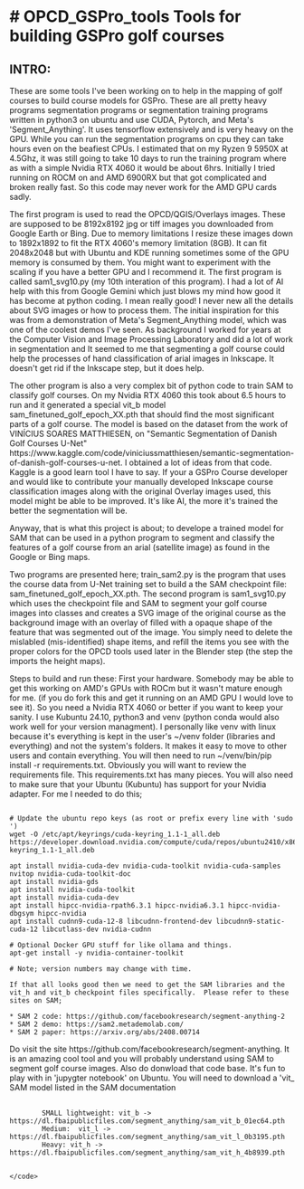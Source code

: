 <h1># OPCD_GSPro_tools
Tools for building GSPro golf courses</h1>
<p>
<H2>INTRO:</H2>
</p>
<p>These are some tools I've been working on to help in the mapping of golf courses to build course models for GSPro.   These are all pretty heavy programs segmentation programs or segmentation training programs written in python3 on ubuntu and use CUDA, Pytorch, and Meta's 'Segment_Anything'.  It uses tensorflow extensively and is very heavy on the GPU.   While you can run the segmentation programs on cpu they can take hours even on the beafiest CPUs.  I estimated that on my Ryzen 9 5950X at 4.5Ghz, it was still going to take 10 days to run the training program where as with a simple Nvidia RTX 4060 it would be about 6hrs.   Initially I tried running on ROCM on and AMD 6900RX but that got complicated and broken really fast.  So this code may never work for the AMD GPU cards sadly. </p>  
<p> The first program is used to read the OPCD/QGIS/Overlays images. These are supposed to be 8192x8192 jpg or tiff images you downloaded from Google Earth or Bing.  Due to memory limitations I resize these images down to 1892x1892 to fit the RTX 4060's memory limitation (8GB). It can fit 2048x2048 but with Ubuntu and KDE running sometimes some of the GPU memory is consumed by them.  You might want to experiment with the scaling if you have a better GPU and I recommend it.  The first program is called sam1_svg10.py (my 10th interation of this program).   I had a lot of AI help with this from Google Gemini which just blows my mind how good it has become at python coding.  I mean really good!  I never new all the details about SVG images or how to process them.   The initial inspiration for this was from a demonstration of Meta's Segment_Anything model, which was one of the coolest demos I've seen.   As background I worked for years at the Computer Vision and Image Processing Laboratory and did a lot of work in segmentation and It seemed to me that segmenting a golf course could help the processes of hand classification of arial images in Inkscape.  It doesn't get rid if the Inkscape step, but it does help.</p>
<p>The other program is also a very complex bit of python code to train SAM to classify golf courses.  On my Nvidia RTX 4060 this took about 6.5 hours to run and it generated a special vit_b model sam_finetuned_golf_epoch_XX.pth that should find the most significant parts of a golf course.  The model is based on the dataset from the work of VINÍCIUS SOARES MATTHIESEN, on "Semantic Segmentation of Danish Golf Courses U-Net" https://www.kaggle.com/code/viniciussmatthiesen/semantic-segmentation-of-danish-golf-courses-u-net.  I obtained a lot of ideas from that code.  Kaggle is a good learn tool I have to say.  If your a GSPro Course developer and would like to contribute your manually developed Inkscape course classification images along with the original Overlay images used, this model might be able to be improved. It's like AI, the more it's trained the better the segmentation will be.</p>
<p>Anyway, that is what this project is about; to develope a trained model for SAM that can be used in a python program to segment and classify the features of a golf course from an arial (satellite image) as found in the Google or Bing maps. </p>
<p>Two programs are presented here;  train_sam2.py is the program that uses the course data from U-Net training set to build a the SAM checkpoint file: sam_finetuned_golf_epoch_XX.pth. The second program is sam1_svg10.py which uses the checkpoint file and SAM to segment your golf course images into classes and creates a SVG image of the original course as the background image with an overlay of filled with a opaque shape of the feature that was segmented out of the image.   You simply need to delete the mislabled (mis-identified) shape items, and refill the items you see with the proper colors for the OPCD tools used later in the Blender step (the step the imports the height maps).  </p>
<p></p>Steps to build and run these:   First your hardware.  Somebody may be able to get this working on AMD's GPUs with ROCm but it wasn't mature enough for me. (if you do fork this and get it running on an AMD GPU I would love to see it).   So you need a Nvidia RTX 4060 or better if you want to keep your sanity.  I use Kubuntu 24.10, python3 and venv (python conda would also work well for your version managment).  I personally like venv with linux because it's everything is kept in the user's ~/venv folder (libraries and everything) and not the system's folders.   It makes it easy to move to other users and contain everything.   You will then need to run ~/venv/bin/pip install -r requirements.txt.   Obviously you will want to review the requirements file.   This requirements.txt has many pieces.  You will also need to make sure that your Ubuntu (Kubuntu) has support for your Nvidia adapter.  For me I needed to do this; </p>

<pre><code>
# Update the ubuntu repo keys (as root or prefix every line with 'sudo ')
wget -O /etc/apt/keyrings/cuda-keyring_1.1-1_all.deb https://developer.download.nvidia.com/compute/cuda/repos/ubuntu2410/x86_64/cuda-keyring_1.1-1_all.deb

apt install nvidia-cuda-dev nvidia-cuda-toolkit nvidia-cuda-samples nvitop nvidia-cuda-toolkit-doc 
apt install nvidia-gds
apt install nvidia-cuda-toolkit
apt install nvidia-cuda-dev
apt install hipcc-nvidia-rpath6.3.1 hipcc-nvidia6.3.1 hipcc-nvidia-dbgsym hipcc-nvidia 
apt install cudnn9-cuda-12-8 libcudnn-frontend-dev libcudnn9-static-cuda-12 libcutlass-dev nvidia-cudnn

# Optional Docker GPU stuff for like ollama and things. 
apt-get install -y nvidia-container-toolkit

# Note; version numbers may change with time. 

If that all looks good then we need to get the SAM libraries and the vit_h and vit_b checkpoint files specifically.  Please refer to these sites on SAM;

* SAM 2 code: https://github.com/facebookresearch/segment-anything-2
* SAM 2 demo: https://sam2.metademolab.com/
* SAM 2 paper: https://arxiv.org/abs/2408.00714
</code></pre>

<p> Do visit the site https://github.com/facebookresearch/segment-anything.   It is an amazing cool tool and you will probably understand using SAM to segment golf course images.  Also do donwload that code base.  It's fun to play with in 'jupygter notebook' on Ubuntu.  You will need to download a 'vit_ SAM model listed in the SAM documentation</p>
<pre>
    <code>
        SMALL lightweight: vit_b -> https://dl.fbaipublicfiles.com/segment_anything/sam_vit_b_01ec64.pth
        Medium:  vit_l -> https://dl.fbaipublicfiles.com/segment_anything/sam_vit_l_0b3195.pth
        Heavy: vit_h -> https://dl.fbaipublicfiles.com/segment_anything/sam_vit_h_4b8939.pth
    </code>
</pre>

    </code>
</pre>



